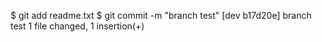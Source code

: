 $ git add readme.txt 
$ git commit -m "branch test"
[dev b17d20e] branch test
 1 file changed, 1 insertion(+)
